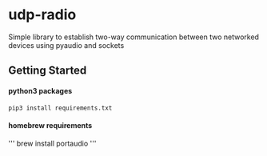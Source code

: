 # udp-radio
Simple library to establish two-way communication between two networked devices using pyaudio and sockets

## Getting Started

#### python3 packages
```
pip3 install requirements.txt
```

#### homebrew requirements
'''
brew install portaudio
'''
